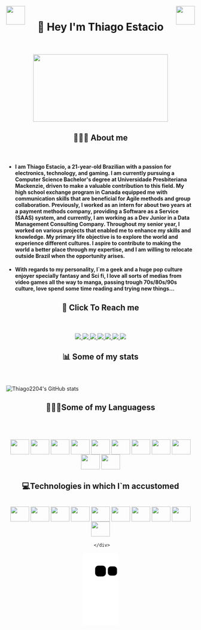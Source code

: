 <!DOCTYPE html>
<html>
<head>
<div style="display: inline_block"><br>
  <img align="right" height="50" width="50" src="https://www.piskelapp.com/static/resources/home/features/feature-open-source@2x.gif" />
    <img align="left" height="50" width="50" src="https://thumbs.gfycat.com/InnocentPleasedAmericangoldfinch-max-1mb.gif" />
  </head>
  
  <header>
  <h1 align="center" >🖖 Hey I'm Thiago Estacio</h1>
    </header>

  <div align="center">
    <img align="center" height="180" width="360" src="https://media.tenor.com/qA9u4ETE66MAAAAC/hello-there-kenobi.gif" />
  </div>
 
  <header>
  <h2 align="center" >🙋🏻‍♂️ About me</h2>
    </header>
    
  
  <ul>
  <li><h4 align="left" > I am Thiago Estacio, a 21-year-old Brazilian with a passion for electronics, technology, and gaming. I am currently pursuing a Computer Science Bachelor's degree at Universidade Presbiteriana Mackenzie, driven to make a valuable contribution to this field. My high school exchange program in Canada equipped me with communication skills that are beneficial for Agile methods and group collaboration.
Previously, I worked as an intern for about two years at a payment methods company, providing a Software as a Service (SAAS) system, and currently, I am working as a Dev Junior in a Data Management Consulting Company. Throughout my senior year, I worked on various projects that enabled me to enhance my skills and knowledge.
My primary life objective is to explore the world and experience different cultures. I aspire to contribute to making the world a better place through my expertise, and I am willing to relocate outside Brazil when the opportunity arises.</h4> 
  <li><h4 align="left" >With regards to my personality, I`m a geek and a huge pop culture enjoyer specially fantasy and Sci fi, I love all sorts of medias from video games all the way to manga, passing trough 70s/80s/90s culture, love spend some time reading and trying new things... </h4>
    </ul>

  
  
<header>
  <h2 align="center" >📲 Click To Reach me</h2>
  </header>
  
<div align="center">
  <a href="https://github.com/Thiago2204" target="_blank">
    <img src="https://img.shields.io/badge/GitHub-100000?style=for-the-badge&logo=github&logoColor=white" target="_blank">
  </a>
  <a href = "mailto:quadrado2204@gmail.com" target="_blank">
    <img src="https://img.shields.io/badge/Gmail-D14836?style=for-the-badge&logo=gmail&logoColor=white">
  </a>
  <a href="https://www.linkedin.com/in/thiago-estacio-809922207/" target="_blank">
    <img src="https://img.shields.io/badge/-LinkedIn-%230077B5?style=for-the-badge&logo=linkedin&logoColor=white" target="_blank">
  </a>
   <a href="https://wa.link/ievo1w" target="_blank">
    <img src="https://img.shields.io/badge/WhatsApp-25D366?style=for-the-badge&logo=whatsapp&logoColor=white" target="_blank">
  </a>
  <a href="https://www.facebook.com/thiagohenrique.q.estacio/" target="_blank">
    <img src="https://img.shields.io/badge/Facebook-%231877F2.svg?style=for-the-badge&logo=Facebook&logoColor=white" target="_blank">
  </a>
  <a href="https://www.instagram.com/thiagoquadrado/" target="_blank">
    <img src="https://img.shields.io/badge/Instagram-%23E4405F.svg?style=for-the-badge&logo=Instagram&logoColor=white" target="_blank">
  </a>
  <a href="https://www.behance.net/thiagoestacio2" target="_blank">
    <img src="https://img.shields.io/badge/Behance-1769ff?style=for-the-badge&logo=behance&logoColor=white" target="_blank">
  </a>
    
  </div>
  
<header>
    <h2 align="center" >📊 Some of my stats</h2>
  </header>

![Thiago2204's GitHub stats](https://github-readme-stats.vercel.app/api?username=thiago2204&show_icons=true&theme=radical)



<header>
    <h2 align="center" >👨🏽‍💻Some of my Languagess</h2>
  </header>

<div style="display: inline_block" align= "center"><br>
  <img align="center" height="40" width="50" src="https://cdn.jsdelivr.net/gh/devicons/devicon/icons/java/java-original-wordmark.svg" />
  <img align="center" height="40" width="50" src="https://cdn.jsdelivr.net/gh/devicons/devicon/icons/python/python-original-wordmark.svg" />
  <img align="center" height="40" width="50" src="https://cdn.jsdelivr.net/gh/devicons/devicon/icons/cplusplus/cplusplus-original.svg" />
  <img align="center" height="40" width="50" src="https://cdn.jsdelivr.net/gh/devicons/devicon/icons/angularjs/angularjs-plain.svg" />
  <img align="center" height="40" width="50" src="https://cdn.jsdelivr.net/gh/devicons/devicon/icons/html5/html5-original-wordmark.svg" />
  <img align="center" height="40" width="50" src="https://cdn.jsdelivr.net/gh/devicons/devicon/icons/css3/css3-original-wordmark.svg" />
  <img align="center" height="40" width="50" src="https://cdn.jsdelivr.net/gh/devicons/devicon/icons/javascript/javascript-plain.svg" />
  <img align="center" height="40" width="50" src="https://cdn.jsdelivr.net/gh/devicons/devicon/icons/swift/swift-original.svg" />
  <img align="center" height="40" width="50" src="https://cdn.jsdelivr.net/gh/devicons/devicon/icons/mysql/mysql-plain-wordmark.svg" />
  <img align="center" height="40" width="50" src="https://cdn.jsdelivr.net/gh/devicons/devicon/icons/oracle/oracle-original.svg" />
  <img align="center" height="40" width="50" src="https://cdn.jsdelivr.net/gh/devicons/devicon/icons/latex/latex-original.svg" />
  </div>
          
          
<header>
    <h2 align="center" >💻Technologies in which I`m accustomed</h2>
  <header>
       



<div style="display: inline_block" align= "center"><br>
  <img align="center" height="40" width="50" src="https://cdn.jsdelivr.net/gh/devicons/devicon/icons/azure/azure-original.svg" />
  <img align="center" height="40" width="50" src="https://cdn.jsdelivr.net/gh/devicons/devicon/icons/git/git-plain-wordmark.svg" />
  <img align="center" height="40" width="50" src="https://cdn.jsdelivr.net/gh/devicons/devicon/icons/putty/putty-original.svg" />
  <img align="center" height="40" width="50" src="https://cdn.jsdelivr.net/gh/devicons/devicon/icons/amazonwebservices/amazonwebservices-plain-wordmark.svg" />
  <img align="center" height="40" width="50" src="https://cdn.jsdelivr.net/gh/devicons/devicon/icons/vscode/vscode-original-wordmark.svg" />
  <img align="center" height="40" width="50" src="https://cdn.jsdelivr.net/gh/devicons/devicon/icons/xcode/xcode-plain.svg" />
  <img align="center" height="40" width="50" src="https://cdn.jsdelivr.net/gh/devicons/devicon/icons/inkscape/inkscape-original-wordmark.svg" />
  <img align="center" height="40" width="50" src="https://cdn.jsdelivr.net/gh/devicons/devicon/icons/figma/figma-original.svg" />
  <img align="center" height="40" width="50" src="https://cdn.jsdelivr.net/gh/devicons/devicon/icons/apache/apache-plain-wordmark.svg" />
  <img align="center" height="40" width="50" src="https://cdn.jsdelivr.net/gh/devicons/devicon/icons/illustrator/illustrator-line.svg" />
          
     </div>


![Snake animation](https://github.com/Thiago2204/Thiago2204/blob/output/github-contribution-grid-snake.svg)

  
